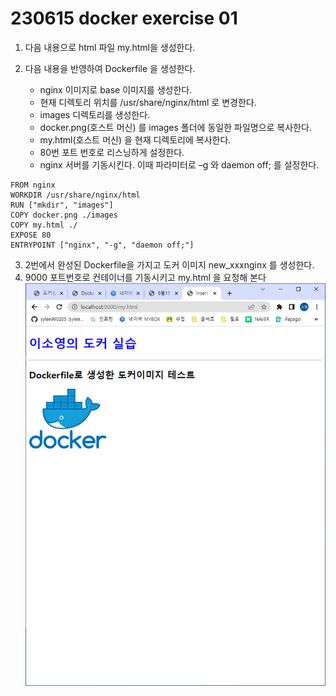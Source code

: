 # 230615 docker exercise 01

1. 다음 내용으로 html 파일 my.html을 생성한다.

2. 다음 내용을 반영하여 Dockerfile 을 생성한다.
   - nginx 이미지로 base 이미지를 생성한다.
   - 현재 디렉토리 위치를 /usr/share/nginx/html 로 변경한다.
   - images 디렉토리를 생성한다.
   - docker.png(호스트 머신) 를 images 폴더에 동일한 파일명으로 복사한다.
   - my.html(호스트 머신) 을 현재 디렉토리에 복사한다.
   - 80번 포트 번호로 리스닝하게 설정한다.
   - nginx 서버를 기동시킨다. 이때 파라미터로 –g 와 daemon off; 를 설정한다.
```docker
FROM nginx
WORKDIR /usr/share/nginx/html
RUN ["mkdir", "images"]
COPY docker.png ./images
COPY my.html ./
EXPOSE 80
ENTRYPOINT ["nginx", "-g", "daemon off;"]
```

3. 2번에서 완성된 Dockerfile을 가지고 도커 이미지 new_xxxnginx 를 생성한다.
4. 9000 포트번호로 컨테이너를 기동시키고 my.html 을 요청해 본다
![img](/exercise/Docker%20exercise/230615/4.PNG)
